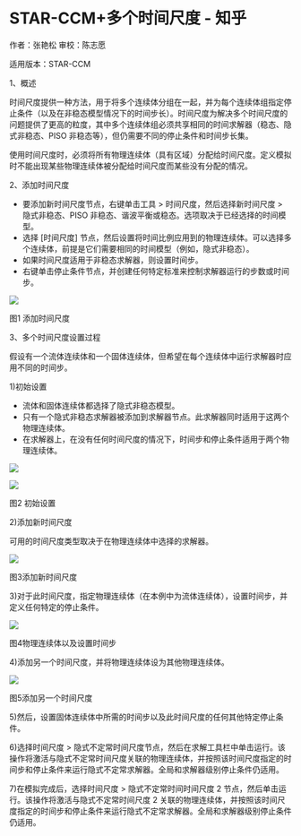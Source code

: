 # STAR-CCM+多个时间尺度 - 知乎
作者：张艳松 审校：陈志愿

适用版本：STAR-CCM

1、概述

时间尺度提供一种方法，用于将多个连续体分组在一起，并为每个连续体组指定停止条件（以及在非稳态模型情况下的时间步长）。时间尺度为解决多个时间尺度的问题提供了更高的粒度，其中多个连续体组必须共享相同的时间求解器（稳态、隐式非稳态、PISO 非稳态等），但仍需要不同的停止条件和时间步长集。

使用时间尺度时，必须将所有物理连续体（具有区域）分配给时间尺度。定义模拟时不能出现某些物理连续体被分配给时间尺度而某些没有分配的情况。

2、添加时间尺度

*   要添加新时间尺度节点，右键单击工具 > 时间尺度，然后选择新时间尺度 > 隐式非稳态、PISO 非稳态、谐波平衡或稳态。选项取决于已经选择的时间模型。
*   选择 \[时间尺度\] 节点，然后设置将时间比例应用到的物理连续体。可以选择多个连续体，前提是它们需要相同的时间模型（例如，隐式非稳态）。
*   如果时间尺度适用于非稳态求解器，则设置时间步。
*   右键单击停止条件节点，并创建任何特定标准来控制求解器运行的步数或时间步。

![](https://pic4.zhimg.com/v2-24fe93f18a0a2b04525ab4220ec0b23b_b.jpg)

图1 添加时间尺度

3、多个时间尺度设置过程

假设有一个流体连续体和一个固体连续体，但希望在每个连续体中运行求解器时应用不同的时间步。

1)初始设置

*   流体和固体连续体都选择了隐式非稳态模型。
*   只有一个隐式非稳态求解器被添加到求解器节点。此求解器同时适用于这两个物理连续体。
*   在求解器上，在没有任何时间尺度的情况下，时间步和停止条件适用于两个物理连续体。

![](https://pic1.zhimg.com/v2-f2c52063735080f18ab05bc95c654aa0_b.jpg)

![](https://pic4.zhimg.com/v2-3cd894eb16766f76958b0210bf5609bb_b.jpg)

图2 初始设置

2)添加新时间尺度

可用的时间尺度类型取决于在物理连续体中选择的求解器。

![](https://pic1.zhimg.com/v2-08c867c7aba80e9535aa523b85d27944_b.jpg)

图3添加新时间尺度

3)对于此时间尺度，指定物理连续体（在本例中为流体连续体），设置时间步，并定义任何特定的停止条件。

![](https://pic1.zhimg.com/v2-89eb2d5c780a60414b513988192e29e0_b.jpg)

图4物理连续体以及设置时间步

4)添加另一个时间尺度，并将物理连续体设为其他物理连续体。

![](https://pic2.zhimg.com/v2-d54af2861c68e6974d0eae9136811ca5_b.jpg)

图5添加另一个时间尺度

5)然后，设置固体连续体中所需的时间步以及此时间尺度的任何其他特定停止条件。

6)选择时间尺度 > 隐式不定常时间尺度节点，然后在求解工具栏中单击运行。该操作将激活与隐式不定常时间尺度关联的物理连续体，并按照该时间尺度指定的时间步和停止条件来运行隐式不定常求解器。全局和求解器级别停止条件仍适用。

7)在模拟完成后，选择时间尺度 > 隐式不定常时间时间尺度 2 节点，然后单击运行。该操作将激活与隐式不定常时间尺度 2 关联的物理连续体，并按照该时间尺度指定的时间步和停止条件来运行隐式不定常求解器。全局和求解器级别停止条件仍适用。
